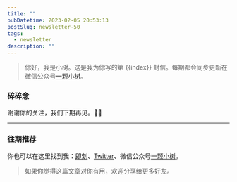 ```yaml
---
title: ""
pubDatetime: 2023-02-05 20:53:13
postSlug: newsletter-50
tags:
  - newsletter
description: ""
---
```


> 你好，我是小树。这是我为你写的第 {{index}} 封信。每期都会同步更新在微信公众号[一颗小树](https://weixin.sogou.com/weixin?query=a_warm_tree)。

### 碎碎念

谢谢你的关注，我们下期再见。👋🏻

---

### 往期推荐

你也可以在这里找到我：[即刻](https://okjk.co/3Vsn5T)、[Twitter](https://twitter.com/yeshu_in_future)、微信公众号[一颗小树](https://weixin.sogou.com/weixin?query=a_warm_tree)。

> 如果你觉得这篇文章对你有用，欢迎分享给更多好友。
